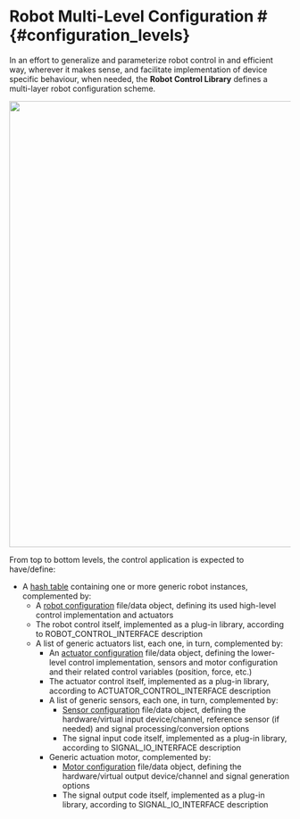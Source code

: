 # Robot Multi-Level Configuration #         {#configuration_levels}

In an effort to generalize and parameterize robot control in and efficient way, wherever it makes sense, and facilitate implementation of device specific behaviour, when needed, the **Robot Control Library** defines a multi-layer robot configuration scheme.

<p align="center">
  <img src="https://raw.githubusercontent.com/Bitiquinho/Robot-Control-Library/gh-pages/img/control_abstraction_full.png" width="800"/>
</p>

From top to bottom levels, the control application is expected to have/define:

- A [hash table](https://en.wikipedia.org/wiki/Hash_table) containing one or more generic robot instances, complemented by:
    - A [robot configuration](robot_config.html) file/data object, defining its used high-level control implementation and actuators
    - The robot control itself, implemented as a plug-in library, according to ROBOT_CONTROL_INTERFACE description
    - A list of generic actuators list, each one, in turn, complemented by:
        - An [actuator configuration](actuator_config.html) file/data object, defining the lower-level control implementation, sensors and motor configuration and their related control variables (position, force, etc.)
        - The actuator control itself, implemented as a plug-in library, according to ACTUATOR_CONTROL_INTERFACE description
        - A list of generic sensors, each one, in turn, complemented by:
            - [Sensor configuration](sensor_config.html) file/data object, defining the hardware/virtual input device/channel, reference sensor (if needed) and signal processing/conversion options
            - The signal input code itself, implemented as a plug-in library, according to SIGNAL_IO_INTERFACE description
        - Generic actuation motor, complemented by:
            - [Motor configuration](motor_config.html) file/data object, defining the hardware/virtual output device/channel and signal generation options
            - The signal output code itself, implemented as a plug-in library, according to SIGNAL_IO_INTERFACE description

